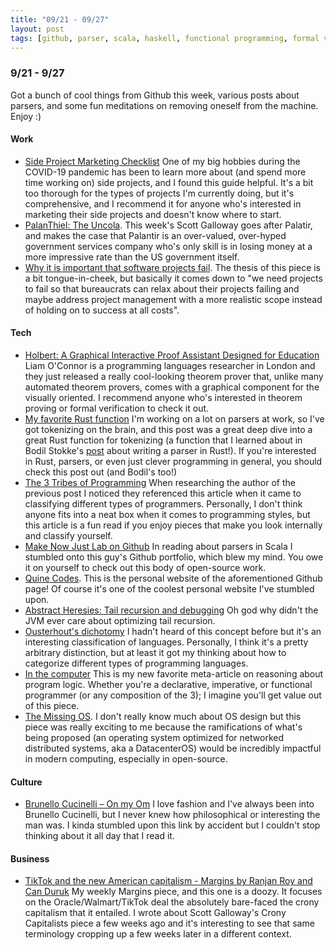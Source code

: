 ```yaml
---
title: "09/21 - 09/27"
layout: post
tags: [github, parser, scala, haskell, functional programming, formal verification, philosophy, programming languages]
---
```


### 9/21 - 9/27

Got a bunch of cool things from Github this week, various posts about parsers, and some fun meditations on removing oneself from the machine.  Enjoy :)

#### Work

* [Side Project Marketing Checklist](https://github.com/portable-cto/side-project-marketing/blob/master/marketing-checklist.md) One of my big hobbies during the COVID-19 pandemic has been to learn more about (and spend more time working on) side projects, and I found this guide helpful.  It's a bit too thorough for the types of projects I'm currently doing, but it's comprehensive, and I recommend it for anyone who's interested in marketing their side projects and doesn't know where to start.
* [PalanThiel: The Uncola](https://www.profgalloway.com/palanthiel-the-uncola). This week's Scott Galloway goes after Palatir, and makes the case that Palantir is an over-valued, over-hyped government services company who's only skill is in losing money at a more impressive rate than the US government itself.
* [Why it is important that software projects fail](https://www.berglas.org/Articles/ImportantThatSoftwareFails/ImportantThatSoftwareFails.html). The thesis of this piece is a bit tongue-in-cheek, but basically it comes down to "we need projects to fail so that bureaucrats can relax about their projects failing and maybe address project management with a more realistic scope instead of holding on to success at all costs".

#### Tech

* [Holbert: A Graphical Interactive Proof Assistant Designed for Education](https://github.com/liamoc/holbert) Liam O'Connor is a programming languages researcher in London and they just released a really cool-looking theorem prover that, unlike many automated theorem provers, comes with a graphical component for the visually oriented.  I recommend anyone who's interested in theorem proving or formal verification to check it out.
* [My favorite Rust function](https://www.brandonsmith.ninja/blog/favorite-rust-function) I'm working on a lot on parsers at work, so I've got tokenizing on the brain, and this post was a great deep dive into a great Rust function for tokenizing (a function that I learned about in Bodil Stokke's [post](https://bodil.lol/parser-combinators/) about writing a parser in Rust!).  If you're interested in Rust, parsers, or even just clever programming in general, you should check this post out (and Bodil's too!)
* [The 3 Tribes of Programming](https://josephg.com/blog/3-tribes/) When researching the author of the previous post I noticed they referenced this article when it came to classifying different types of programmers.  Personally, I don't think anyone fits into a neat box when it comes to programming styles, but this article is a fun read if you enjoy pieces that make you look internally and classify yourself.
* [Make Now Just Lab on Github](https://github.com/MakeNowJust-Labo) In reading about parsers in Scala I stumbled onto this guy's Github portfolio, which blew my mind.  You owe it on yourself to check out this body of open-source work.
* [Quine Codes](https://quine.codes/).  This is the personal website of the aforementioned Github page!  Of course it's one of the coolest personal website I've stumbled upon.
* [Abstract Heresies: Tail recursion and debugging](https://funcall.blogspot.com/2011/03/tail-recursion-and-debugging.html)  Oh god why didn't the JVM ever care about optimizing tail recursion.
* [Ousterhout's dichotomy](https://en.wikipedia.org/wiki/Ousterhout's_dichotomy) I hadn't heard of this concept before but it's an interesting classification of languages.  Personally, I think it's a pretty arbitrary distinction, but at least it got my thinking about how to categorize different types of programming languages.  
* [In the computer](https://chris-martin.org/2020/in-the-computer) This is my new favorite meta-article on reasoning about program logic.  Whether you're a declarative, imperative, or functional programmer (or any composition of the 3); I imagine you'll get value out of this piece.
* [The Missing OS](http://addxorrol.blogspot.com/2020/07/the-missing-os.html). I don't really know much about OS design but this piece was really exciting to me because the ramifications of what's being proposed (an operating system optimized for networked distributed systems, aka a DatacenterOS) would be incredibly impactful in modern computing, especially in open-source.

#### Culture

* [Brunello Cucinelli – On my Om](https://om.co/2015/04/27/brunello-cucinelli-2/) I love fashion and I've always been into Brunello Cucinelli, but I never knew how philosophical or interesting the man was.  I kinda stumbled upon this link by accident but I couldn't stop thinking about it all day that I read it.

#### Business

* [TikTok and the new American capitalism - Margins by Ranjan Roy and Can Duruk](https://themargins.substack.com/p/tiktok-and-the-new-american-capitalism) My weekly Margins piece, and this one is a doozy.  It focuses on the Oracle/Walmart/TikTok deal the absolutely bare-faced the crony capitalism that it entailed.  I wrote about Scott Galloway's Crony Capitalists piece a few weeks ago and it's interesting to see that same terminology cropping up a few weeks later in a different context.  
